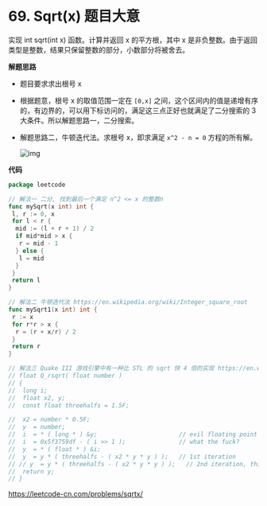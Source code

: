 # 69. Sqrt(x) **题目大意**  

实现 int sqrt(int x) 函数。计算并返回 x 的平方根，其中 x 是非负整数。由于返回类型是整数，结果只保留整数的部分，小数部分将被舍去。

**解题思路**  

- 题目要求求出根号 x

- 根据题意，根号 x 的取值范围一定在 `[0,x]` 之间，这个区间内的值是递增有序的，有边界的，可以用下标访问的，满足这三点正好也就满足了二分搜索的 3 大条件。所以解题思路一，二分搜索。

- 解题思路二，牛顿迭代法。求根号 x，即求满足 `x^2 - n = 0` 方程的所有解。

  ![img](https://image-1302243118.cos.ap-beijing.myqcloud.com/img/20171019164040871)

**代码**  

```go
package leetcode

// 解法一 二分, 找到最后一个满足 n^2 <= x 的整数n
func mySqrt(x int) int {
 l, r := 0, x
 for l < r {
  mid := (l + r + 1) / 2
  if mid*mid > x {
   r = mid - 1
  } else {
   l = mid
  }
 }
 return l
}

// 解法二 牛顿迭代法 https://en.wikipedia.org/wiki/Integer_square_root
func mySqrt1(x int) int {
 r := x
 for r*r > x {
  r = (r + x/r) / 2
 }
 return r
}

// 解法三 Quake III 游戏引擎中有一种比 STL 的 sqrt 快 4 倍的实现 https://en.wikipedia.org/wiki/Fast_inverse_square_root
// float Q_rsqrt( float number )
// {
//  long i;
//  float x2, y;
//  const float threehalfs = 1.5F;

//  x2 = number * 0.5F;
//  y  = number;
//  i  = * ( long * ) &y;                       // evil floating point bit level hacking
//  i  = 0x5f3759df - ( i >> 1 );               // what the fuck?
//  y  = * ( float * ) &i;
//  y  = y * ( threehalfs - ( x2 * y * y ) );   // 1st iteration
// // y  = y * ( threehalfs - ( x2 * y * y ) );   // 2nd iteration, this can be removed
//  return y;
// }
```

https://leetcode-cn.com/problems/sqrtx/